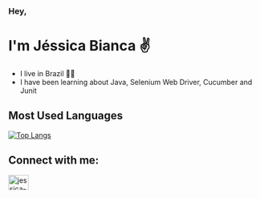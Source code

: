 ### Hey, 
# I'm Jéssica Bianca ✌

- I live in Brazil 	:green_heart::yellow_heart:
- I have been learning about Java, Selenium Web Driver, Cucumber and Junit 


## Most Used Languages

[![Top Langs](https://github-readme-stats.vercel.app/api/top-langs/?username=jessicaBianca&layout=compact&theme=dark)](https://github.com/jessicaBianca/github-readme-stats)

 
 
 ## Connect with me:
<a href="https://www.linkedin.com/in/j%C3%A9ssica-bianca/" target="_blank">
  <img align="center" alt="jessica-linkedin" height="30" width="40" src="https://cdn.jsdelivr.net/gh/devicons/devicon/icons/linkedin/linkedin-original.svg">
</a>
